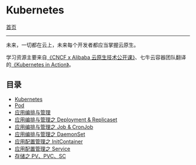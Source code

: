 Kubernetes
=============

[首页](../README.md)

-----

未来，一切都在云上，未来每个开发者都应当掌握云原生。

学习资源主要来自[《CNCF x Alibaba 云原生技术公开课》](https://edu.aliyun.com/course/1651?spm=5176.10731542.0.0.43d020beAI8xeA)、七牛云容器团队翻译的[《Kubernetes in Action》](https://book.douban.com/subject/30418855/)。

## 目录

- [Kubernetes](./03-k8s.md)
- [Pod](./04-pod.md)
- [应用编排与管理](./05-labels-anotations-owereference.md)
- [应用编排与管理之 Deployment & Replicaset](./06-deployment.md)
- [应用编排与管理之 Job & CronJob](./07-job.md)
- [应用编排与管理之 DaemonSet](./07-daemonset.md)
- [应用配置管理之 InitContainer](./08-init-container.md)
- [应用配置管理之 Service](./14-service.md)
- [存储之 PV、PVC、SC](./09-pv-pvc.md)